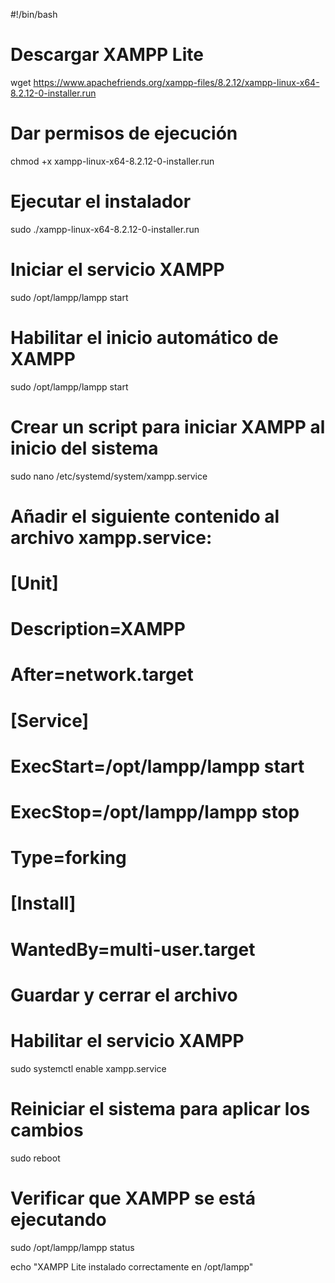 #!/bin/bash

# Descargar XAMPP Lite
wget https://www.apachefriends.org/xampp-files/8.2.12/xampp-linux-x64-8.2.12-0-installer.run

# Dar permisos de ejecución
chmod +x xampp-linux-x64-8.2.12-0-installer.run

# Ejecutar el instalador
sudo ./xampp-linux-x64-8.2.12-0-installer.run

# Iniciar el servicio XAMPP
sudo /opt/lampp/lampp start

# Habilitar el inicio automático de XAMPP
sudo /opt/lampp/lampp start

# Crear un script para iniciar XAMPP al inicio del sistema
sudo nano /etc/systemd/system/xampp.service

# Añadir el siguiente contenido al archivo xampp.service:
# [Unit]
# Description=XAMPP
# After=network.target

# [Service]
# ExecStart=/opt/lampp/lampp start
# ExecStop=/opt/lampp/lampp stop
# Type=forking

# [Install]
# WantedBy=multi-user.target

# Guardar y cerrar el archivo

# Habilitar el servicio XAMPP
sudo systemctl enable xampp.service

# Reiniciar el sistema para aplicar los cambios
sudo reboot

# Verificar que XAMPP se está ejecutando
sudo /opt/lampp/lampp status

echo "XAMPP Lite instalado correctamente en /opt/lampp"
